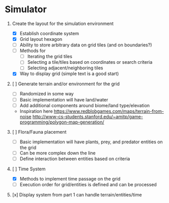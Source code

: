 # Simulator

1. Create the layout for the simulation environment
    - [x] Establish coordinate system
    - [x] Grid layout hexagon
    - [ ] Ability to store arbitrary data on grid tiles (and on boundaries?)
    - [ ] Methods for 
        - [ ] Iterating the grid tiles
        - [ ] Selecting a tile/tiles based on coordinates or search criteria
        - [ ] Selecting adjacent/neighboring tiles
    - [x] Way to display grid (simple text is a good start)

2. [ ] Generate terrain and/or environment for the grid
    - [ ] Randomized in some way
    - [ ] Basic implementation will have land/water
    - [ ] Add additional components around biome/land type/elevation
    - Inspiration here https://www.redblobgames.com/maps/terrain-from-noise http://www-cs-students.stanford.edu/~amitp/game-programming/polygon-map-generation/

3. [ ] Flora/Fauna placement
    - [ ] Basic implementation will have plants, prey, and predator entities on the grid
    - [ ] Can be more complex down the line
    - [ ] Define interaction between entities based on criteria

4. [ ] Time System
    - [x] Methods to implement time passage on the grid
    - [ ] Execution order for grid/entities is defined and can be processed

5. [x] Display system from part 1 can handle terrain/entities/time

